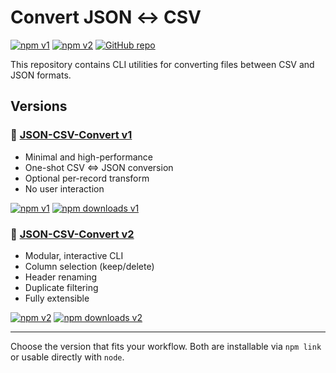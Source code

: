 # Convert JSON ↔ CSV

[![npm v1](https://img.shields.io/npm/v/json-csv-convert-v1?label=json-csv-convert-v1)](https://www.npmjs.com/package/json-csv-convert-v1)
[![npm v2](https://img.shields.io/npm/v/json-csv-convert-v2?label=json-csv-convert-v2)](https://www.npmjs.com/package/json-csv-convert-v2)
[![GitHub repo](https://img.shields.io/badge/github-haz3y0ne%2Fjson--csv--convert-blue?logo=github)](https://github.com/haz3y0ne/json-csv-convert)

This repository contains CLI utilities for converting files between CSV and JSON formats.

## Versions

### 🔹 [JSON-CSV-Convert v1](./v1/)

- Minimal and high-performance
- One-shot CSV <=> JSON conversion
- Optional per-record transform
- No user interaction

[![npm v1](https://img.shields.io/npm/v/json-csv-convert-v1)](https://www.npmjs.com/package/json-csv-convert-v1)
[![npm downloads v1](https://img.shields.io/npm/dw/json-csv-convert-v1?label=weekly%20downloads)](https://www.npmjs.com/package/json-csv-convert-v1)

### 🔹 [JSON-CSV-Convert v2](./v2/)

- Modular, interactive CLI
- Column selection (keep/delete)
- Header renaming
- Duplicate filtering
- Fully extensible

[![npm v2](https://img.shields.io/npm/v/json-csv-convert-v2)](https://www.npmjs.com/package/json-csv-convert-v2)
[![npm downloads v2](https://img.shields.io/npm/dw/json-csv-convert-v2?label=weekly%20downloads)](https://www.npmjs.com/package/json-csv-convert-v2)

---

Choose the version that fits your workflow. Both are installable via `npm link` or usable directly with `node`.
